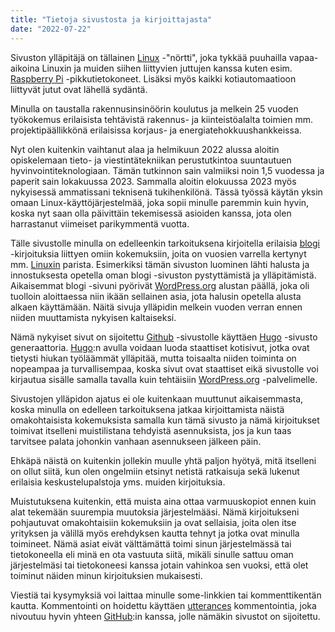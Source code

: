```yaml
---
title: "Tietoja sivustosta ja kirjoittajasta"
date: "2022-07-22"
---
```


Sivuston ylläpitäjä on tällainen [Linux](https://en.wikipedia.org/wiki/Linux) -"nörtti", joka tykkää puuhailla vapaa-aikoina Linuxin ja muiden siihen liittyvien juttujen kanssa kuten esim. [Raspberry Pi](https://www.raspberrypi.org/) -pikkutietokoneet. Lisäksi myös kaikki kotiautomaatioon liittyvät jutut ovat lähellä sydäntä.

Minulla on taustalla rakennusinsinöörin koulutus ja melkein 25 vuoden työkokemus erilaisista tehtävistä rakennus- ja kiinteistöalalta toimien mm. projektipäällikkönä erilaisissa korjaus- ja energiatehokkuushankkeissa. 

Nyt olen kuitenkin vaihtanut alaa ja helmikuun 2022 alussa aloitin opiskelemaan tieto- ja viestintätekniikan perustutkintoa suuntautuen hyvinvointiteknologiaan. Tämän tutkinnon sain valmiiksi noin 1,5 vuodessa ja paperit sain lokakuussa 2023. Sammalla aloitin elokuussa 2023 myös nykyisessä ammatissani teknisenä tukihenkilönä. Tässä työssä käytän yksin omaan Linux-käyttöjärjestelmää, joka sopii minulle paremmin kuin hyvin, koska nyt saan olla päivittäin tekemisessä asioiden kanssa, jota olen harrastanut viimeiset parikymmentä vuotta.

Tälle sivustolle minulla on edelleenkin tarkoituksena kirjoitella erilaisia [blogi](/posts/) -kirjoituksia liittyen omiin kokemuksiin, joita on vuosien varrella kertynyt mm. [Linuxin](https://en.wikipedia.org/wiki/Linux) parista. Esimerkiksi tämän sivuston luominen lähti halusta ja innostuksesta opetella oman blogi -sivuston pystyttämistä ja ylläpitämistä. Aikaisemmat blogi -sivuni pyörivät [WordPress.org](https://wordpress.org/) alustan päällä, joka oli tuolloin aloittaessa niin ikään sellainen asia, jota halusin opetella alusta alkaen käyttämään. Näitä sivuja ylläpidin melkein vuoden verran ennen niiden muuttamista nykyisen kaltaiseksi.

Nämä nykyiset sivut on sijoitettu [Github](https://github.com) -sivustolle käyttäen [Hugo](https://gohugo.io/) -sivusto generaattoria. [Hugo](https://gohugo.io/):n avulla voidaan luoda staattiset kotisivut, jotka ovat tietysti hiukan työläämmät ylläpitää, mutta toisaalta niiden toiminta on nopeampaa ja turvallisempaa, koska sivut ovat staattiset eikä sivustolle voi kirjautua sisälle samalla tavalla kuin tehtäisiin [WordPress.org](https://wordpress.org/) -palvelimelle.

Sivustojen ylläpidon ajatus ei ole kuitenkaan muuttunut aikaisemmasta, koska minulla on edelleen tarkoituksena jatkaa kirjoittamista näistä omakohtaisista kokemuksista samalla kun tämä sivusto ja nämä kirjoitukset toimivat itselleni muistilistana tehdyistä asennuksista, jos ja kun taas tarvitsee palata johonkin vanhaan asennukseen jälkeen päin.

Ehkäpä näistä on kuitenkin jollekin muulle yhtä paljon hyötyä, mitä itselleni on ollut siitä, kun olen ongelmiin etsinyt netistä ratkaisuja sekä lukenut erilaisia keskustelupalstoja yms. muiden kirjoituksia.

Muistutuksena kuitenkin, että muista aina ottaa varmuuskopiot ennen kuin alat tekemään suurempia muutoksia järjestelmääsi. Nämä kirjoitukseni pohjautuvat omakohtaisiin kokemuksiin ja ovat sellaisia, joita olen itse yrityksen ja välillä myös erehdyksen kautta tehnyt ja jotka ovat minulla toimineet. Nämä asiat eivät välttämättä toimi sinun järjestelmässä tai tietokoneella eli minä en ota vastuuta siitä, mikäli sinulle sattuu oman järjestelmäsi tai tietokoneesi kanssa jotain vahinkoa sen vuoksi, että olet toiminut näiden minun kirjoituksien mukaisesti.

Viestiä tai kysymyksiä voi laittaa minulle some-linkkien tai kommenttikentän kautta. Kommentointi on hoidettu käyttäen [utterances](https://utteranc.es/) kommentointia, joka nivoutuu hyvin yhteen [GitHub](https://github.com):in kanssa, jolle nämäkin sivustot on sijoitettu.
